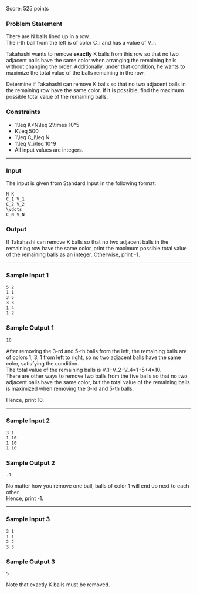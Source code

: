 Score: 525 points

### Problem Statement

There are N balls lined up in a row.  
The i-th ball from the left is of color C\_i and has a value of V\_i.

Takahashi wants to remove **exactly** K balls from this row so that no two adjacent balls have the same color when arranging the remaining balls without changing the order.
Additionally, under that condition, he wants to maximize the total value of the balls remaining in the row.

Determine if Takahashi can remove K balls so that no two adjacent balls in the remaining row have the same color. If it is possible, find the maximum possible total value of the remaining balls.

### Constraints

* 1\leq K<N\leq 2\times 10^5
* K\leq 500
* 1\leq C\_i\leq N
* 1\leq V\_i\leq 10^9
* All input values are integers.

---

### Input

The input is given from Standard Input in the following format:

```
N K
C_1 V_1
C_2 V_2
\vdots
C_N V_N
```

### Output

If Takahashi can remove K balls so that no two adjacent balls in the remaining row have the same color, print the maximum possible total value of the remaining balls as an integer.
Otherwise, print -1.

---

### Sample Input 1

```
5 2
1 1
3 5
3 3
1 4
1 2
```

### Sample Output 1

```
10
```

After removing the 3-rd and 5-th balls from the left, the remaining balls are of colors 1, 3, 1 from left to right, so no two adjacent balls have the same color, satisfying the condition.   
The total value of the remaining balls is V\_1+V\_2+V\_4=1+5+4=10.  
There are other ways to remove two balls from the five balls so that no two adjacent balls have the same color, but the total value of the remaining balls is maximized when removing the 3-rd and 5-th balls.

Hence, print 10.

---

### Sample Input 2

```
3 1
1 10
1 10
1 10
```

### Sample Output 2

```
-1
```

No matter how you remove one ball, balls of color 1 will end up next to each other.  
Hence, print -1.

---

### Sample Input 3

```
3 1
1 1
2 2
3 3
```

### Sample Output 3

```
5
```

Note that exactly K balls must be removed.